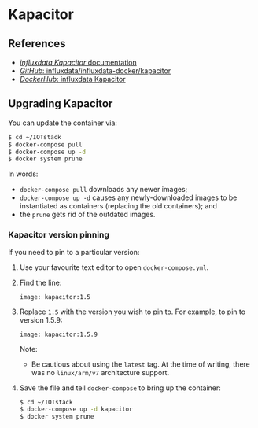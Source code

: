 # Kapacitor
 
## References

- [*influxdata Kapacitor* documentation](https://docs.influxdata.com/kapacitor/)
- [*GitHub*: influxdata/influxdata-docker/kapacitor](https://github.com/influxdata/influxdata-docker/tree/master/kapacitor)
- [*DockerHub*: influxdata Kapacitor](https://hub.docker.com/_/kapacitor)

## Upgrading Kapacitor

You can update the container via:

```bash
$ cd ~/IOTstack
$ docker-compose pull
$ docker-compose up -d
$ docker system prune
```

In words:

* `docker-compose pull` downloads any newer images;
* `docker-compose up -d` causes any newly-downloaded images to be instantiated as containers (replacing the old containers); and
* the `prune` gets rid of the outdated images.

### Kapacitor version pinning

If you need to pin to a particular version:

1. Use your favourite text editor to open `docker-compose.yml`.
2. Find the line:

	```
   image: kapacitor:1.5
	```

3. Replace `1.5` with the version you wish to pin to. For example, to pin to version 1.5.9:

	```
   image: kapacitor:1.5.9
	```
	
	Note:
	
	* Be cautious about using the `latest` tag. At the time of writing, there was no `linux/arm/v7` architecture support. 

4. Save the file and tell `docker-compose` to bring up the container:

	```bash
	$ cd ~/IOTstack
	$ docker-compose up -d kapacitor
	$ docker system prune
	```
